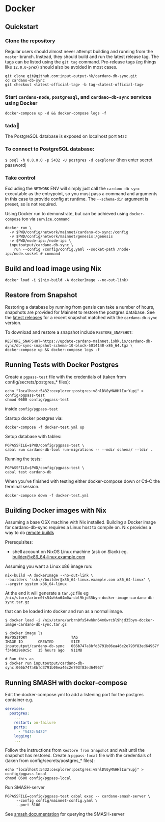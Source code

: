 # Docker

## Quickstart

### Clone the repository

Regular users should almost never attempt building and running from the `master` branch. Instead,
they should build and run the latest release tag. The tags can be listed using the `git tag`
command. Pre-release tags (eg things like `12.0.0-preX`) should also be avoided in most cases.
```
git clone git@github.com:input-output-hk/cardano-db-sync.git
cd cardano-db-sync
git checkout <latest-official-tag> -b tag-<latest-official-tag>
```
### Start `cardano-node`, `postgresql`, and `cardano-db-sync` services using Docker

``` console
docker-compose up -d && docker-compose logs -f
```
### tada:tada:

The PostgreSQL database is exposed on localhost port `5432`

### To connect to PostgreSQL database:

`$ psql -h 0.0.0.0 -p 5432 -U postgres -d cexplorer` (then enter secret password)

### Take control

Excluding the `NETWORK` ENV will simply just call the `cardano-db-sync` executable
as the entrypoint, so you must pass a command and
arguments in this case to provide config at runtime. The `--schema-dir` argument is preset,
so is not required.

Using Docker run to demonstrate, but can be achieved using `docker-compose` too via
`service.command`
```
docker run \
  -v $PWD/config/network/mainnet/cardano-db-sync:/config
  -v $PWD/config/network/mainnet/genesis:/genesis
  -v $PWD/node-ipc:/node-ipc \
  inputoutput/cardano-db-sync \
    run --config /config/config.yaml --socket-path /node-ipc/node.socket # command
```

## Build and load image using Nix

```
docker load -i $(nix-build -A dockerImage --no-out-link)
```

## Restore from Snapshot

Restoring a database by running from gensis can take a number of hours, snapshots are provided for
Mainnet to restore the postgres database. See the
[latest releases](https://github.com/input-output-hk/cardano-db-sync/releases) for a recent snapshot
matched with the `cardano-db-sync` version.

To download and restore a snapshot include `RESTORE_SNAPSHOT`:

```
RESTORE_SNAPSHOT=https://update-cardano-mainnet.iohk.io/cardano-db-sync/db-sync-snapshot-schema-10-block-6014140-x86_64.tgz \
docker-compose up && docker-compose logs -f

```

## Running Tests with Docker Postgres

Create a `pgpass-test` file with the credentials of (taken from config/secrets/postgres_* files):

``` shell
echo "localhost:5432:cexplorer:postgres:v8hlDV0yMAHHlIurYupj" > config/pgpass-test
chmod 0600 config/pgpass-test
```

inside `config/pgpass-test`

Startup docker postgres via:

``` shell
docker-compose -f docker-test.yml up
```

Setup database with tables:

``` shell
PGPASSFILE=$PWD/config/pgpass-test \
cabal run cardano-db-tool run-migrations -- --mdir schema/ --ldir .
```

Running the tests:

``` shell
PGPASSFILE=$PWD/config/pgpass-test \
cabal test cardano-db
```

When you've finished with testing either docker-compose down or Ctl-C the terminal session.

``` shell
docker-compose down -f docker-test.yml
```

## Building Docker images with Nix

Assuming a base OSX machine with Nix installed. Building a Docker image for cardano-db-sync requires a
Linux host to compile on. Nix provides a way to do [remote builds](https://nixos.org/manual/nix/unstable/advanced-topics/distributed-builds.html)

Prerequisites:
 * shell account on NixOS Linux machine (ask on Slack)
   eg. builder@x86_64-linux.example.com

Assuming you want a Linux x86 image run:

``` shell
nix-build -A dockerImage --no-out-link \
--builders 'ssh://builder@x86_64-linux.example.com x86_64-linux' \
--argstr system x86_64-linux
```

At the end it will generate a `tar.gz` file
eg `/nix/store/arbrn0fs54whkn64m0wrcbl9hjd35byn-docker-image-cardano-db-sync.tar.gz`

that can be loaded into docker and run as a normal image.

``` shell
$ docker load -i /nix/store/arbrn0fs54whkn64m0wrcbl9hjd35byn-docker-image-cardano-db-sync.tar.gz

$ docker image ls
REPOSITORY                    TAG                                        IMAGE ID       CREATED        SIZE
inputoutput/cardano-db-sync   066b747a8bfd3791b06ea46c2e793f83ed64967f   f34b029e9c5c   15 hours ago   911MB

# Run this as
$ docker run inputoutput/cardano-db-sync:066b747a8bfd3791b06ea46c2e793f83ed64967f
```

## Running SMASH with docker-compose

Edit the docker-compose.yml to add a listening port for the postgres container
e.g.

``` yaml
services:
  postgres:
    ...
    restart: on-failure
    ports:
      - "5432:5432"
    logging:
    ...
```

Follow the instructions from `Restore from Snapshot` and wait until the snapshot has restored.
Create a `pgpass-local` file with the credentials of (taken from config/secrets/postgres_* files):

``` shell
echo "localhost:5432:cexplorer:postgres:v8hlDV0yMAHHlIurYupj" > config/pgpass-local   
chmod 0600 config/pgpass-local
```

Run SMASH-server

``` shell
PGPASSFILE=config/pgpass-test cabal exec -- cardano-smash-server \
     --config config/mainnet-config.yaml \
     --port 3100
```

See [smash documentation](doc/smash.sh) for querying the SMASH-server
